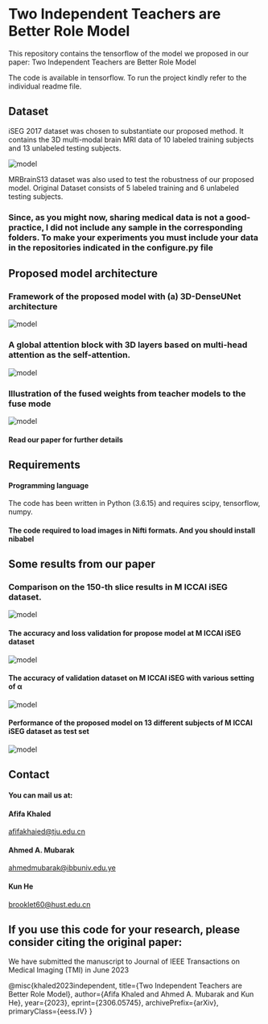 
# Two Independent Teachers are Better Role Model





This repository contains the tensorflow  of the model we proposed in our paper: Two Independent Teachers are Better Role Model

The code is available in tensorflow. To run the project kindly refer to the individual readme file.





## Dataset


iSEG 2017 dataset was chosen to substantiate our proposed method. It contains the 3D multi-modal brain MRI data of 10 labeled training subjects and 13 unlabeled testing subjects.

   
![model](./MICCAIiSEG_dataset_example.jpg)





MRBrainS13 dataset was also used to test the robustness of our proposed model. Original Dataset consists of 5 labeled training and 6 unlabeled testing subjects. 



### Since, as you might now, sharing medical data is not a good-practice, I did not include any sample in the corresponding folders. To make your experiments you must include your data in the repositories indicated in the configure.py file


## Proposed model architecture



### Framework of the proposed model with (a) 3D-DenseUNet architecture 
![model](./Proposed_Model.jpg)

### A global attention block with 3D layers based on multi-head attention as the self-attention.
![model](./Proposed_Model2.jpg)

### Illustration of the fused weights from teacher models to the fuse mode
![model](./Proposed_Model3.jpg)


#### Read our paper for further details


##   Requirements
####  Programming language

The code has been written in Python (3.6.15) and requires
scipy,
tensorflow,
numpy.

#### The code required  to load images in Nifti formats. And  you should install nibabel

## Some results from our paper

### Comparison on the 150-th slice results in M ICCAI iSEG dataset.

![model](./Result.jpg)

#### The accuracy and loss validation for propose model at M ICCAI iSEG dataset

![model](./Accloss.jpg)


#### The accuracy of validation dataset on M ICCAI iSEG with various setting of α


![model](./Dif_alpha_values.jpg)


#### Performance of the proposed model on 13 different subjects of M ICCAI iSEG dataset as test set


![model](./DC.jpg)


## Contact

####  You can mail us at: 



#### Afifa Khaled 

afifakhaied@tju.edu.cn

#### Ahmed A. Mubarak

ahmedmubarak@ibbuniv.edu.ye

#### Kun He
brooklet60@hust.edu.cn




## If you use this code for your research, please consider citing the original paper:


We have submitted the manuscript to Journal of IEEE Transactions on Medical Imaging (TMI) in June 2023

 
@misc{khaled2023independent,
      title={Two Independent Teachers are Better Role Model}, 
      author={Afifa Khaled and Ahmed A. Mubarak and Kun He},
      year={2023},
      eprint={2306.05745},
      archivePrefix={arXiv},
      primaryClass={eess.IV}
}


